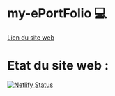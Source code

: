# my-ePortFolio 💻

<a href="https://alek-mikolajek.netlify.app/">Lien du site web</a>

# Etat du site web :
[![Netlify Status](https://api.netlify.com/api/v1/badges/614d9235-e148-47eb-8473-e4aedd5c90e3/deploy-status)](https://app.netlify.com/sites/alek-mikolajek/deploys)
